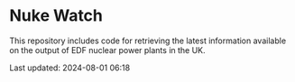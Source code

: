 # Nuke Watch

This repository includes code for retrieving the latest information available on the output of EDF nuclear power plants in the UK.

Last updated: 2024-08-01 06:18